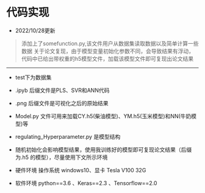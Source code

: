 # 代码实现

- 2022/10/28更新
> 添加上了somefunction.py,该文件用户从数据集读取数据以及简单计算一些数据
> 关于论文复现，由于模型变量初始化参数不同，会导致结果有浮动，代码中已给出带权重的h5模型文件，加载该模型文件即可复现出论文结果
---------------------------
- test下为数据集
- .ipyb 后缀文件是PLS、SVR和ANN代码
- .png 后缀文件是可视化之后的原始结果
- Model.py 文件可用来加载CY.h5(柴油模型)、YM.h5(玉米模型)和NN(牛奶模型)等
- regulating_Hyperparameter.py 是模型结构

- 随机初始化会影响模型结果，使用我训练好的模型即可复现论文结果（后缀为.h5 的模型），尽量使用下文所示环境

- 硬件环境 操作系统 windows10、显卡 Tesla V100 32G
- 软件环境 python==3.6 、Keras==2.3 、Tensorflow==2.0
